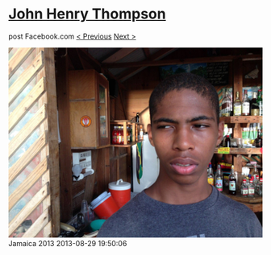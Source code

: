 # [John Henry Thompson](../README.md)
post Facebook.com
[< Previous](2013-08-29-5.md) [Next >](2013-08-29-7.md)

[![](../media/2013-08-29/Jamaica-2017.jpg)](../README.md)
Jamaica 2013
2013-08-29 19:50:06